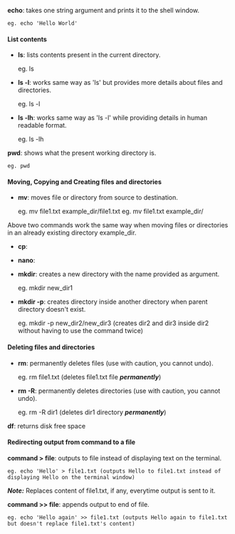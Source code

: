 **echo**: takes one string argument and prints it to the shell window.

    eg. echo 'Hello World'

#### List contents
  
  - **ls**: lists contents present in the current directory.
  
      eg. ls

  - **ls -l**: works same way as 'ls' but provides more details about files and directories.
  
      eg. ls -l

  - **ls -lh**: works same way as 'ls -l' while providing details in human readable format.
  
      eg. ls -lh

**pwd**: shows what the present working directory is.

    eg. pwd

#### Moving, Copying and Creating files and directories

  - **mv**: moves file or directory from source to destination.
  
      eg. mv file1.txt example_dir/file1.txt
      eg. mv file1.txt example_dir/
  
  Above two commands work the same way when moving files or directories in an already existing directory example_dir.
  
  - **cp**:

  - **nano**:
  
  - **mkdir**: creates a new directory with the name provided as argument.
  
      eg. mkdir new_dir1
  
  - **mkdir -p**: creates directory inside another directory when parent directory doesn't exist.
  
      eg. mkdir -p new_dir2/new_dir3 (creates dir2 and dir3 inside dir2 without having to use the command twice)

#### Deleting files and directories

  - **rm**: permanently deletes files (use with caution, you cannot undo).
  
      eg. rm file1.txt (deletes file1.txt file ***permanently***)
  
  - **rm -R**: permanently deletes directories (use with caution, you cannot undo).
  
      eg. rm -R dir1 (deletes dir1 directory ***permanently***)

**df**: returns disk free space

#### Redirecting output from command to a file

**command > file**: outputs to file instead of displaying text on the terminal.
    
    eg. echo 'Hello' > file1.txt (outputs Hello to file1.txt instead of displaying Hello on the terminal window)
   ***Note:*** Replaces content of file1.txt, if any, everytime output is sent to it.
   
**command >> file**: appends output to end of file.
    
    eg. echo 'Hello again' >> file1.txt (outputs Hello again to file1.txt but doesn't replace file1.txt's content)
